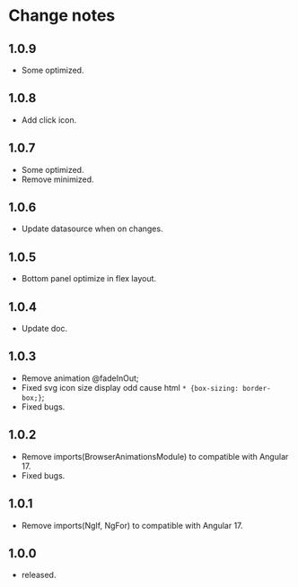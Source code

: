 # Change notes

## 1.0.9

- Some optimized.

## 1.0.8

- Add click icon.

## 1.0.7

- Some optimized.
- Remove minimized.

## 1.0.6

- Update datasource when on changes.

## 1.0.5

- Bottom panel optimize in flex layout.

## 1.0.4

- Update doc.

## 1.0.3

- Remove animation @fadeInOut;
- Fixed svg icon size display odd cause html `* {box-sizing: border-box;}`;
- Fixed bugs.

## 1.0.2

- Remove imports(BrowserAnimationsModule) to compatible with Angular 17.
- Fixed bugs.

## 1.0.1

- Remove imports(NgIf, NgFor) to compatible with Angular 17.

## 1.0.0

- released.
